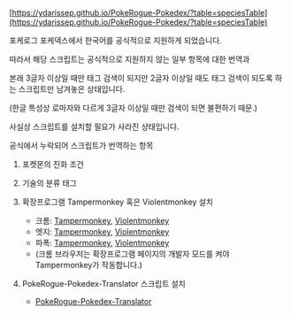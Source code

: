[https://ydarissep.github.io/PokeRogue-Pokedex/?table=speciesTable](https://ydarissep.github.io/PokeRogue-Pokedex/?table=speciesTable)

포케로그 포케덱스에서 한국어를 공식적으로 지원하게 되었습니다.

따라서 해당 스크립트는 공식적으로 지원하지 않는 일부 항목에 대한 번역과

본래 3글자 이상일 때만 태그 검색이 되지만 2글자 이상일 때도 태그 검색이 되도록 하는 스크립트만 남겨놓은 상태입니다.

(한글 특성상 로마자와 다르게 3글자 이상일 때만 검색이 되면 불편하기 때문.)

사실상 스크립트를 설치할 필요가 사라진 상태입니다.


공식에서 누락되어 스크립트가 번역하는 항목
1. 포켓몬의 진화 조건
2. 기술의 분류 태그


1. 확장프로그램 Tampermonkey 혹은 Violentmonkey 설치

    - 크롬: [Tampermonkey](https://chromewebstore.google.com/detail/tampermonkey/dhdgffkkebhmkfjojejmpbldmpobfkfo), [Violentmonkey](https://chromewebstore.google.com/detail/violentmonkey/jinjaccalgkegednnccohejagnlnfdag)
    - 엣지: [Tampermonkey](https://microsoftedge.microsoft.com/addons/detail/tampermonkey/iikmkjmpaadaobahmlepeloendndfphd), [Violentmonkey](https://microsoftedge.microsoft.com/addons/detail/violentmonkey/eeagobfjdenkkddmbclomhiblgggliao)
    - 파폭: [Tampermonkey](https://addons.mozilla.org/ko/firefox/addon/tampermonkey/), [Violentmonkey](https://addons.mozilla.org/ko/firefox/addon/violentmonkey/)
    - (크롬 브라우저는 확장프로그램 페이지의 개발자 모드를 켜야 Tampermonkey가 작동합니다.)


2. PokeRogue-Pokedex-Translator 스크립트 설치

    - [PokeRogue-Pokedex-Translator](https://greasyfork.org/ko/scripts/497838-pokerogue-pokedex-translator)
